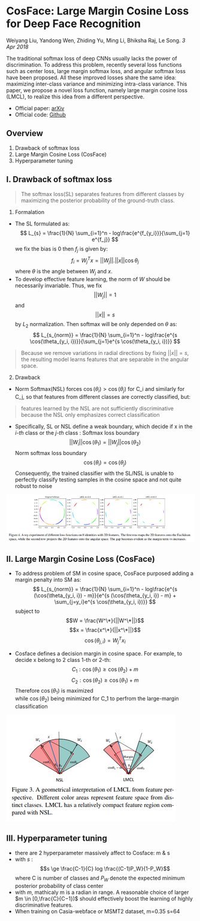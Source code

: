 # CosFace: Large Margin Cosine Loss for Deep Face Recognition
Weiyang Liu, Yandong Wen, Zhiding Yu, Ming Li, Bhiksha Raj, Le Song. _3 Apr 2018_

The traditional softmax loss of deep CNNs usually lacks the power of discrimination. To address this problem, recently several loss functions such as center loss, large margin softmax loss, and angular softmax loss have been proposed. All these improved losses share the same idea: maximizing inter-class variance and minimizing intra-class variance.
This paper, we propose a novel loss function, namely large margin cosine loss (LMCL), to realize this idea from a different perspective.

* Official paper: [arXiv](https://arxiv.org/abs/1801.09414)
* Official code: [Github](https://paperswithcode.com/paper/cosface-large-margin-cosine-loss-for-deep)

## Overview

1. Drawback of softmax loss
2. Large Margin Cosine Loss (CosFace)
3. Hyperparameter tuning

## I. Drawback of softmax loss
>  The softmax loss(SL) separates features from different classes by maximizing the posterior probability of the ground-truth class.

1. Formalation
- The SL formulated as:
  $$ L_{s} = \frac{1}{N} \sum_{i=1}^n - log\frac{e^{f_{y_i}}}{\sum_{j=1} e^{f_j}} $$
  we fix the bias is 0 then $f_j$ is given by:
   $$f_i = W_{j}^T x = ||W_j|| . ||x|| \cos\theta_j $$
  where $\theta$ is the angle between $W_j$ and $x$. 
-  To develop effective feature learning, the norm of $W$ should be necessarily invariable. Thus, we fix  
$$||W_j|| = 1$$  and  $$||x|| = s$$  by  $L_{2}$  normalization. 
Then softmax will be only depended on $\theta$ as:
  $$ L_{s_{norm}} = \frac{1}{N} \sum_{i=1}^n - log\frac{e^{s \cos(\theta_{y_i, i})}}{\sum_{j=1}e^{s \cos(\theta_{y_i, i})}} $$

>Because we remove variations in radial directions by fixing $||x|| = s$, the resulting model learns features that are separable in the angular space.

2. Drawback
- Norm Softmax(NSL) forces $\cos(\theta_i) > \cos(\theta_j)$ for C_i and similarly for C_j, so that features from different classes are correctly classified, but:
> features learned by the NSL are not sufficiently discriminative because the NSL only emphasizes correct classification
- Specifically, SL or NSL define a weak boundary, which decide if x in the _i-th_ class or the _j-th_ class :
Softmax loss boundary
  $$||W_i||\cos(\theta_1) = ||W_j|| \cos(\theta_2) $$
Norm softmax loss boundary
  $$\cos(\theta_i) = \cos(\theta_j)$$
Consequently, the trained classifier with the SL/NSL
is unable to perfectly classify testing samples in the cosine space and not quite robust to noise

![image](../../../asset/images/Losses/Cosface/2dfeature.png#left)

## II. Large Margin Cosine Loss (CosFace)
- To address problem of SM in cosine space, CosFace purposed adding a margin penalty into SM as:
  $$ L_{s_{norm}} = \frac{1}{N} \sum_{i=1}^n - log\frac{e^{s (\cos(\theta_{y_i, i}) - m}}{e^{s (\cos(\theta_{y_i, i}) - m} + \sum_{j=y_i}e^{s \cos(\theta_{y_i, i})}} $$
subject to 
$$W = \frac{W^\*}{||W^\*||}$$
$$x = \frac{x^\*}{||x^\*||}$$
$$\cos(\theta_{j,i}) = W_j^T x_i $$

- Cosface defines a decision margin in cosine space. For example, to decide x belong to 2 class 1-th or 2-th:
  $$C_1  :  \cos(\theta_1) \ge \cos(\theta_2) + m$$
  $$C_2  :  \cos(\theta_2) \ge \cos(\theta_1) + m$$
Therefore $\cos(\theta_1)$ is maximized \
while $\cos(\theta_2)$ being minimized for C_1 to perfrom the large-margin classification

![image2](../../../asset/images/Losses/Cosface/geometrical.png#center)


## III. Hyperparameter tuning
- there are 2 hyperparameter massively affect to Cosface: m \& s
- with $s$ :
  $$s \ge \frac{C-1}{C} log \frac{(C-1)P_W}{1-P_W}$$
  where C is number of classes and $P_W$ denote the expected minimum posterior probability of class center
- with $m$, mathicaly m is a radian in range. A reasonable choice of larger $m \in [0,\frac{C}{C−1})$ should effectively boost the learning of highly discriminative features.
- When training on Casia-webface or MSMT2 dataset, m=0.35 s=64
